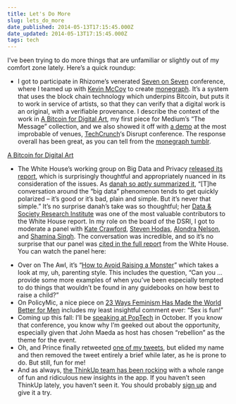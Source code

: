 ```yaml
---
title: Let's Do More
slug: lets_do_more
date_published: 2014-05-13T17:15:45.000Z
date_updated: 2014-05-13T17:15:45.000Z
tags: tech
---
```


I’ve been trying to do more things that are unfamiliar or slightly out of my comfort zone lately. Here’s a quick roundup:

- I got to participate in Rhizome’s venerated [Seven on Seven](http://rhizome.org/sevenonseven/) conference, where I teamed up with [Kevin McCoy](http://mccoyspace.com/) to create [monegraph](http://www.monegraph.com/). It’s a system that uses the block chain technology which underpins Bitcoin, but puts it to work in service of artists, so that they can verify that a digital work is an original, with a verifiable provenance. I describe the context of the work in [A Bitcoin for Digital Art](https://medium.com/message/8c7db719e495), my first piece for Medium’s “The Message” collection, and we also showed it off with [a demo](http://techcrunch.com/video/monegraph-a-cryptocurrency-for-digital-art/518221293/) at the most improbable of venues, [TechCrunch](http://techcrunch.com/2014/05/09/monegraph/)‘s Disrupt conference. The response overall has been great, as you can tell from the [monegraph tumblr](http://monegraph.tumblr.com/).

[A Bitcoin for Digital Art](https://medium.com/message/8c7db719e495)  

- The White House’s working group on Big Data and Privacy [released its report](http://www.whitehouse.gov/the-press-office/2014/05/01/fact-sheet-big-data-and-privacy-working-group-review), which is surprisingly thoughtful and appropriately nuanced in its consideration of the issues. As [danah so aptly summarized it](http://www.zephoria.org/thoughts/archives/2014/05/01/white-house-big-data.html), “[T]he conversation around the “big data” phenomenon tends to get quickly polarized – it’s good or it’s bad, plain and simple. But it’s never that simple.” It’s no surprise danah’s take was so thoughtful; her [Data & Society Research Institute](http://www.datasociety.net/) was one of the most valuable contributors to the White House report. In my role on the board of the DSRI, I got to moderate a panel with [Kate Crawford](http://www.katecrawford.net/), [Steven Hodas](http://about.me/stevenhodas), [Alondra Nelson](http://alondranelson.com/), and [Shamina Singh](https://twitter.com/shaminasingh). The conversation was incredible, and so it’s no surprise that our panel was [cited in the full report](http://www.whitehouse.gov/sites/default/files/docs/big_data_privacy_report_may_1_2014.pdf) from the White House. You can watch the panel here:

  
 * Over on The Awl, it’s “[How to Avoid Raising a Monster](http://www.theawl.com/2014/05/corrupt-your-children)” which takes a look at my, uh, parenting style. This includes the question, “Can you … provide some more examples of when you’ve been especially tempted to do things that wouldn’t be found in any guidebooks on how best to raise a child?”  
 * On PolicyMic, a nice piece on [23 Ways Feminism Has Made the World Better for Men](http://www.policymic.com/articles/88277/23-ways-feminism-has-made-the-world-a-better-place-for-men) includes my least insightful comment ever: “Sex is fun!”  
 * Coming up this fall: I’ll be [speaking at PopTech](http://poptech.org/rebellion) in October. If you know that conference, you know why I’m geeked out about the opportunity, especially given that John Maeda as host has chosen “rebellion” as the theme for the event.  
 * Oh, and Prince finally retweeted [one of my tweets](https://twitter.com/anildash/status/461718105841209345), but elided my name and then removed the tweet entirely a brief while later, as he is prone to do. But still, fun for me!  
 * And as always, [the ThinkUp team has been rocking](http://blog.thinkup.com/) with a whole range of fun and ridiculous new insights in the app. If you haven’t seen ThinkUp lately, you haven’t seen it. You should probably [sign up](https://www.thinkup.com/) and give it a try.

